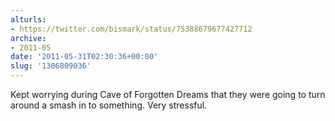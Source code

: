 ```yaml
---
alturls:
- https://twitter.com/bismark/status/75388679677427712
archive:
- 2011-05
date: '2011-05-31T02:30:36+00:00'
slug: '1306809036'
---
```


Kept worrying during Cave of Forgotten Dreams that they were going to turn around a smash in to something. Very stressful.

